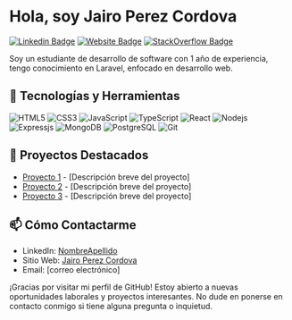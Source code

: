 # Hola, soy Jairo Perez Cordova

[![Linkedin Badge](https://img.shields.io/badge/-NombreApellido-blue?style=flat-square&logo=Linkedin&logoColor=white&link=https://www.linkedin.com/in/usuario/)](https://www.linkedin.com/in/usuario/)
[![Website Badge](https://img.shields.io/badge/-nombreapellido.com-47CCCC?style=flat-square&logo=Google-Chrome&logoColor=white&link=https://nombreapellido.com/)](https://nombreapellido.com/)
[![StackOverflow Badge](https://img.shields.io/badge/-NombreApellido-orange?style=flat-square&logo=StackOverflow&logoColor=white&link=https://stackoverflow.com/users/123456/usuario)](https://stackoverflow.com/users/123456/usuario)

Soy un estudiante de desarrollo de software con 1 año de experiencia, tengo conocimiento en Laravel, enfocado en desarrollo web.

## 🔧 Tecnologías y Herramientas

![HTML5](https://img.shields.io/badge/-HTML5-E34F26?style=flat-square&logo=html5&logoColor=ffffff)
![CSS3](https://img.shields.io/badge/-CSS3-1572B6?style=flat-square&logo=css3)
![JavaScript](https://img.shields.io/badge/-JavaScript-black?style=flat-square&logo=javascript)
![TypeScript](https://img.shields.io/badge/-TypeScript-007ACC?style=flat-square&logo=typescript)
![React](https://img.shields.io/badge/-React-black?style=flat-square&logo=react)
![Nodejs](https://img.shields.io/badge/-Nodejs-black?style=flat-square&logo=Node.js)
![Expressjs](https://img.shields.io/badge/-Expressjs-yellowgreen)
![MongoDB](https://img.shields.io/badge/-MongoDB-black?style=flat-square&logo=mongodb)
![PostgreSQL](https://img.shields.io/badge/-PostgreSQL-336791?style=flat-square&logo=postgresql)
![Git](https://img.shields.io/badge/-Git-black?style=flat-square&logo=git)

## 🚀 Proyectos Destacados

- [Proyecto 1](https://github.com/usuario/proyecto1) - [Descripción breve del proyecto]
- [Proyecto 2](https://github.com/usuario/proyecto2) - [Descripción breve del proyecto]
- [Proyecto 3](https://github.com/usuario/proyecto3) - [Descripción breve del proyecto]

## 📫 Cómo Contactarme

- LinkedIn: [NombreApellido](https://www.linkedin.com/in/usuario/)
- Sitio Web: [Jairo Perez Cordova](https://jairo-perez-cordova.web.app/)
- Email: [correo electrónico]

¡Gracias por visitar mi perfil de GitHub! Estoy abierto a nuevas oportunidades laborales y proyectos interesantes. No dude en ponerse en contacto conmigo si tiene alguna pregunta o inquietud.

